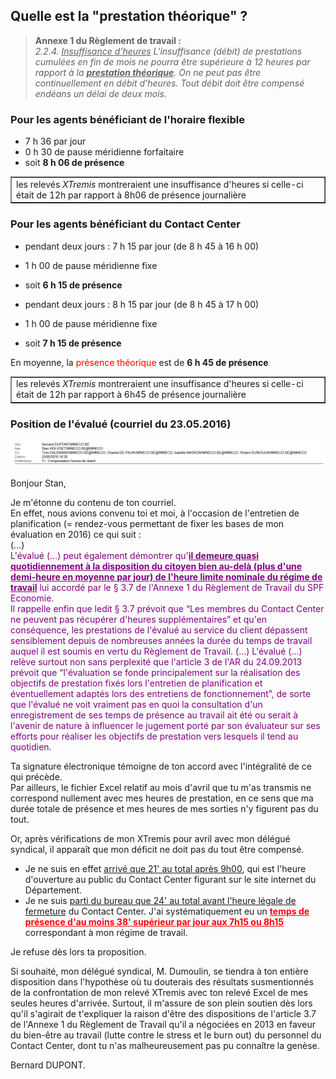 ## Quelle est la "prestation théorique" ?

> **Annexe 1 du Règlement de travail :**  
> *2.2.4. <u>Insuffisance d’heures</u> L'insuffisance (débit) de prestations cumulées en fin de mois ne pourra être supérieure à 12 heures par rapport à la <u><b>prestation théorique</b></u>. On ne peut pas être continuellement en débit d’heures. Tout débit doit être compensé endéans un délai de deux mois.*

### Pour les agents bénéficiant de l'horaire flexible

* 7 h 36 par jour
* 0 h 30 de pause méridienne forfaitaire
* soit **8 h 06 de présence**

<p>
<table border="1">
<tr>
<td>les relevés <i>XTremis</i> montreraient une insuffisance d'heures si celle-ci était de 12h par rapport à 8h06 de présence journalière</td>
</tr>
</table>
</p>

### Pour les agents bénéficiant du Contact Center

* pendant deux jours :  7 h 15 par jour (de 8 h 45 à 16 h 00)
* 1 h 00 de pause méridienne fixe
* soit **6 h 15 de présence**

* pendant deux jours :  8 h 15 par jour (de 8 h 45 à 17 h 00)
* 1 h 00 de pause méridienne fixe
* soit **7 h 15 de présence**

En moyenne, la <font color="red">présence théorique</font> est de **6 h 45 de présence**

<p>
<table border="1">
<tr>
<td>les relevés <i>XTremis</i> montreraient une insuffisance d'heures si celle-ci était de 12h par rapport à 6h45 de présence journalière</td>
</tr>
</table>
</p>

### Position de l'évalué (courriel du 23.05.2016)

![](Mail_20160523.png)

Bonjour Stan,

Je m'étonne du contenu de ton courriel.  
En effet, nous avions convenu toi et moi, à l'occasion de l'entretien de planification (= rendez-vous permettant de fixer les bases de mon évaluation en 2016) ce qui suit :  
(...)  
<font color="purple">L'évalué (...)  peut également démontrer qu'<u><b>il demeure quasi quotidiennement à la disposition du citoyen bien au-delà (plus d'une demi-heure en moyenne par jour) de l'heure limite nominale du régime de travail</b></u> lui accordé par le § 3.7 de l'Annexe 1 du Règlement de Travail du SPF Economie.  
Il rappelle enfin que ledit § 3.7 prévoit que “Les membres du Contact Center ne peuvent pas récupérer d'heures supplémentaires” et qu'en conséquence, les prestations de l'évalué au service du client dépassent sensiblement depuis de nombreuses années la durée du temps de travail auquel il est soumis en vertu du Règlement de Travail. (...)
L'évalué (...) relève surtout non sans perplexité que l'article 3 de l'AR du 24.09.2013 prévoit que “l'évaluation se fonde principalement sur la réalisation des objectifs de prestation fixés lors l'entretien de planification et éventuellement adaptés lors des entretiens de fonctionnement”, de sorte que l'évalué ne voit vraiment pas en quoi la consultation d'un enregistrement de ses temps de présence au travail ait été ou serait à l'avenir de nature à influencer le jugement porté par son évaluateur sur ses efforts pour réaliser les objectifs de prestation vers lesquels il tend au quotidien.</font>

Ta signature électronique témoigne de ton accord avec l'intégralité de ce qui précède.  
Par ailleurs, le fichier Excel relatif au mois d'avril que tu m'as transmis ne correspond nullement avec mes heures de prestation, en ce sens que ma durée totale de présence et mes heures de mes sorties n'y figurent pas du tout.  

Or, après vérifications de mon XTremis pour avril avec mon délégué syndical, il apparaît que mon déficit ne doit pas du tout être compensé.  

* Je ne suis en effet <u>arrivé que 21' au total après 9h00</u>, qui est l'heure d'ouverture au public du Contact Center figurant sur le site internet du Département.
* Je ne suis <u>parti du bureau que 24' au total avant l'heure légale de fermeture</u> du Contact Center.
J'ai systématiquement eu un <font color="red"><u><b>temps de présence d'au moins 38' supérieur par jour aux 7h15 ou 8h15</b></u></font> correspondant à mon régime de travail.

Je refuse dès lors ta proposition.

Si souhaité, mon délégué syndical, M. Dumoulin, se tiendra à ton entière disposition dans l'hypothèse où tu douterais des résultats susmentionnés de la confrontation de mon relevé XTremis avec ton relevé Excel de mes seules heures d'arrivée. Surtout, il m'assure de son plein soutien dès lors qu'il s'agirait de t'expliquer la raison d'être des dispositions de l'article 3.7 de l'Annexe 1 du Règlement de Travail qu'il a négociées en 2013 en faveur du bien-être au travail (lutte contre le stress et le burn out) du personnel du Contact Center, dont tu n'as malheureusement pas pu connaître la genèse.

Bernard DUPONT.
